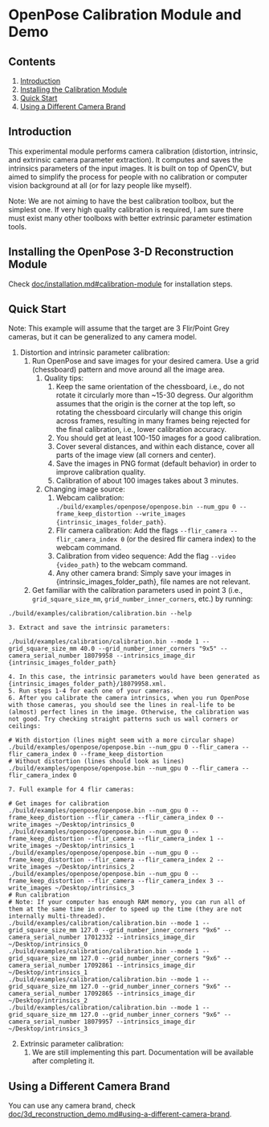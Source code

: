 OpenPose Calibration Module and Demo
=============================================

## Contents
1. [Introduction](#introduction)
2. [Installing the Calibration Module](#installing-the-calibration-module)
3. [Quick Start](#quick-start)
4. [Using a Different Camera Brand](#using-a-different-camera-brand)



## Introduction
This experimental module performs camera calibration (distortion, intrinsic, and extrinsic camera parameter extraction). It computes and saves the intrinsics parameters of the input images. It is built on top of OpenCV, but aimed to simplify the process for people with no calibration or computer vision background at all (or for lazy people like myself).

Note: We are not aiming to have the best calibration toolbox, but the simplest one. If very high quality calibration is required, I am sure there must exist many other toolboxs with better extrinsic parameter estimation tools.



## Installing the OpenPose 3-D Reconstruction Module
Check [doc/installation.md#calibration-module](./installation.md#calibration-module) for installation steps.



## Quick Start
Note: This example will assume that the target are 3 Flir/Point Grey cameras, but it can be generalized to any camera model.

1. Distortion and intrinsic parameter calibration:
    1. Run OpenPose and save images for your desired camera. Use a grid (chessboard) pattern and move around all the image area.
        1. Quality tips:
            1. Keep the same orientation of the chessboard, i.e., do not rotate it circularly more than ~15-30 degress. Our algorithm assumes that the origin is the corner at the top left, so rotating the chessboard circularly will change this origin across frames, resulting in many frames being rejected for the final calibration, i.e., lower calibration accuracy.
            2. You should get at least 100-150 images for a good calibration.
            3. Cover several distances, and within each distance, cover all parts of the image view (all corners and center).
            4. Save the images in PNG format (default behavior) in order to improve calibration quality. 
            5. Calibration of about 100 images takes about 3 minutes.
        2. Changing image source:
            1. Webcam calibration: `./build/examples/openpose/openpose.bin --num_gpu 0 --frame_keep_distortion --write_images {intrinsic_images_folder_path}`.
            2. Flir camera calibration: Add the flags `--flir_camera --flir_camera_index 0` (or the desired flir camera index) to the webcam command.
            3. Calibration from video sequence: Add the flag `--video {video_path}` to the webcam command.
            4. Any other camera brand: Simply save your images in {intrinsic_images_folder_path}, file names are not relevant.
    2. Get familiar with the calibration parameters used in point 3 (i.e., `grid_square_size_mm`, `grid_number_inner_corners`, etc.) by running:
```
./build/examples/calibration/calibration.bin --help
```
    3. Extract and save the intrinsic parameters:
```
./build/examples/calibration/calibration.bin --mode 1 --grid_square_size_mm 40.0 --grid_number_inner_corners "9x5" --camera_serial_number 18079958 --intrinsics_image_dir {intrinsic_images_folder_path}
```
    4. In this case, the intrinsic parameters would have been generated as {intrinsic_images_folder_path}/18079958.xml.
    5. Run steps 1-4 for each one of your cameras.
    6. After you calibrate the camera intrinsics, when you run OpenPose with those cameras, you should see the lines in real-life to be (almost) perfect lines in the image. Otherwise, the calibration was not good. Try checking straight patterns such us wall corners or ceilings:
```
# With distortion (lines might seem with a more circular shape)
./build/examples/openpose/openpose.bin --num_gpu 0 --flir_camera --flir_camera_index 0 --frame_keep_distortion
# Without distortion (lines should look as lines)
./build/examples/openpose/openpose.bin --num_gpu 0 --flir_camera --flir_camera_index 0
```
    7. Full example for 4 flir cameras:
```
# Get images for calibration
./build/examples/openpose/openpose.bin --num_gpu 0 --frame_keep_distortion --flir_camera --flir_camera_index 0 --write_images ~/Desktop/intrinsics_0
./build/examples/openpose/openpose.bin --num_gpu 0 --frame_keep_distortion --flir_camera --flir_camera_index 1 --write_images ~/Desktop/intrinsics_1
./build/examples/openpose/openpose.bin --num_gpu 0 --frame_keep_distortion --flir_camera --flir_camera_index 2 --write_images ~/Desktop/intrinsics_2
./build/examples/openpose/openpose.bin --num_gpu 0 --frame_keep_distortion --flir_camera --flir_camera_index 3 --write_images ~/Desktop/intrinsics_3
# Run calibration
# Note: If your computer has enough RAM memory, you can run all of them at the same time in order to speed up the time (they are not internally multi-threaded).
./build/examples/calibration/calibration.bin --mode 1 --grid_square_size_mm 127.0 --grid_number_inner_corners "9x6" --camera_serial_number 17012332 --intrinsics_image_dir ~/Desktop/intrinsics_0
./build/examples/calibration/calibration.bin --mode 1 --grid_square_size_mm 127.0 --grid_number_inner_corners "9x6" --camera_serial_number 17092861 --intrinsics_image_dir ~/Desktop/intrinsics_1
./build/examples/calibration/calibration.bin --mode 1 --grid_square_size_mm 127.0 --grid_number_inner_corners "9x6" --camera_serial_number 17092865 --intrinsics_image_dir ~/Desktop/intrinsics_2
./build/examples/calibration/calibration.bin --mode 1 --grid_square_size_mm 127.0 --grid_number_inner_corners "9x6" --camera_serial_number 18079957 --intrinsics_image_dir ~/Desktop/intrinsics_3
```

2. Extrinsic parameter calibration:
    1. We are still implementing this part. Documentation will be available after completing it.



## Using a Different Camera Brand
You can use any camera brand, check [doc/3d_reconstruction_demo.md#using-a-different-camera-brand](./3d_reconstruction_demo.md#using-a-different-camera-brand).
